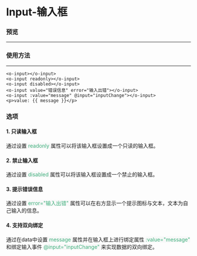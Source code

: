 # Input-输入框

### 预览
---

<ClientOnly>
<input-demos></input-demos>
</ClientOnly>

### 使用方法
---
```vue
<o-input></o-input>
<o-input readonly></o-input>
<o-input disabled></o-input>
<o-input value="错误信息" error="输入出错"></o-input>
<o-input :value="message" @input="inputChange"></o-input>
<p>value: {{ message }}</p>
```
### 选项

####  1. 只读输入框
通过设置<span style='color:#3eaf7c;background-color:#F8F8F8'> readonly </span>属性可以将该输入框设置成一个只读的输入框。

####  2. 禁止输入框
通过设置<span style='color:#3eaf7c;background-color:#F8F8F8'> disabled </span>属性可以将该输入框设置成一个禁止的输入框。

####  3. 提示错误信息
通过设置<span style='color:#3eaf7c;background-color:#F8F8F8'> error="输入出错" </span>属性可以在右方显示一个提示图标与文本，文本为自己输入的信息。

####  4. 支持双向绑定
通过在data中设置<span style='color:#3eaf7c;background-color:#F8F8F8'> message </span>属性并在输入框上进行绑定属性 <span style='color:#3eaf7c;background-color:#F8F8F8'> :value="message" </span>和绑定输入事件 <span style='color:#3eaf7c;background-color:#F8F8F8'> @input="inputChange" </span>来实现数据的双向绑定。